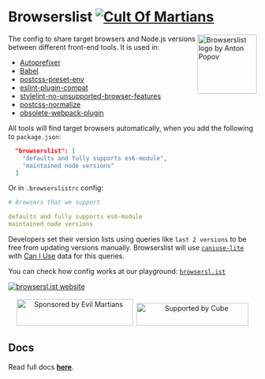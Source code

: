 # Browserslist [![Cult Of Martians][cult-img]][cult]

<img width="120" height="120" alt="Browserslist logo by Anton Popov"
     src="https://browsersl.ist/logo.svg" align="right">

The config to share target browsers and Node.js versions between different
front-end tools. It is used in:

- [Autoprefixer]
- [Babel]
- [postcss-preset-env]
- [eslint-plugin-compat]
- [stylelint-no-unsupported-browser-features]
- [postcss-normalize]
- [obsolete-webpack-plugin]

All tools will find target browsers automatically,
when you add the following to `package.json`:

```json
  "browserslist": [
    "defaults and fully supports es6-module",
    "maintained node versions"
  ]
```

Or in `.browserslistrc` config:

```yaml
# Browsers that we support

defaults and fully supports es6-module
maintained node versions
```

Developers set their version lists using queries like `last 2 versions`
to be free from updating versions manually.
Browserslist will use [`caniuse-lite`] with [Can I Use] data for this queries.

You can check how config works at our playground: [`browsersl.ist`](https://browsersl.ist/)

<a href="https://browsersl.ist/">
  <img src="/img/screenshot.webp" alt="browsersl.ist website">
</a>

<br>
<br>
<div align="center">
  <a href="https://evilmartians.com/?utm_source=browserslist"><img src="https://evilmartians.com/badges/sponsored-by-evil-martians.svg" alt="Sponsored by Evil Martians" width="236" height="54"></a>  <a href="https://cube.dev/?ref=eco-browserslist-github"><img src="https://user-images.githubusercontent.com/986756/154330861-d79ab8ec-aacb-4af8-9e17-1b28f1eccb01.svg" alt="Supported by Cube" width="227" height="46"></a>
</div>

[stylelint-no-unsupported-browser-features]: https://github.com/ismay/stylelint-no-unsupported-browser-features
[obsolete-webpack-plugin]: https://github.com/ElemeFE/obsolete-webpack-plugin
[eslint-plugin-compat]: https://github.com/amilajack/eslint-plugin-compat
[Browserslist Example]: https://github.com/browserslist/browserslist-example
[postcss-preset-env]: https://github.com/csstools/postcss-plugins/tree/main/plugin-packs/postcss-preset-env
[postcss-normalize]: https://github.com/csstools/postcss-normalize
[`browsersl.ist`]: https://browsersl.ist/
[`caniuse-lite`]: https://github.com/ben-eb/caniuse-lite
[Autoprefixer]: https://github.com/postcss/autoprefixer
[Can I Use]: https://caniuse.com/
[Babel]: https://github.com/babel/babel/tree/master/packages/babel-preset-env
[cult-img]: https://cultofmartians.com/assets/badges/badge.svg
[cult]: https://cultofmartians.com/done.html

## Docs

Read full docs **[here](https://github.com/browserslist/browserslist#readme)**.

